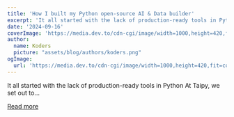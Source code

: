 ```yaml
---
title: 'How I built my Python open-source AI & Data builder'
excerpt: 'It all started with the lack of production-ready tools in Python   At Taipy, we set out to...'
date: '2024-09-16'
coverImage: 'https://media.dev.to/cdn-cgi/image/width=1000,height=420,fit=cover,gravity=auto,format=auto/https%3A%2F%2Fdev-to-uploads.s3.amazonaws.com%2Fuploads%2Farticles%2F5zug8rdxvwqv2b5q4e5e.png'
author:
  name: Koders
  picture: "assets/blog/authors/koders.png"
ogImage:
  url: 'https://media.dev.to/cdn-cgi/image/width=1000,height=420,fit=cover,gravity=auto,format=auto/https%3A%2F%2Fdev-to-uploads.s3.amazonaws.com%2Fuploads%2Farticles%2F5zug8rdxvwqv2b5q4e5e.png'
---
```


It all started with the lack of production-ready tools in Python   At Taipy, we set out to...

[Read more](https://dev.to/taipy/how-i-built-my-python-open-source-ai-data-builder-l0h)

